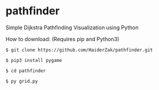 # pathfinder
Simple Dijkstra Pathfinding Visualization using Python

How to download: (Requires pip and Python3)

```
$ git clone https://github.com/HaiderZak/pathfinder.git

$ pip3 install pygame

$ cd pathfinder

$ py grid.py
```

